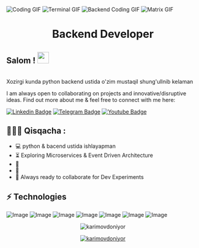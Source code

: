 ![Coding GIF](https://media.giphy.com/media/qgQUggAC3Pfv687qPC/giphy.gif)
![Terminal GIF](https://media.giphy.com/media/SWoSkN6DxTszqIKEqv/giphy.gif)
![Backend Coding GIF](https://media.giphy.com/media/qgQUggAC3Pfv687qPC/giphy.gif)
![Matrix GIF](https://media.giphy.com/media/xT9IgzoKnwFNmISR8I/giphy.gif)

<h1 align="center">Backend Developer</h1>

## Salom ! <img src="https://raw.githubusercontent.com/aemmadi/aemmadi/master/wave.gif" width="30px">
<br> Xozirgi kunda python backend ustida o'zim mustaqil shung'ullnib kelaman </br>

I am always open to collaborating on projects and innovative/disruptive ideas. Find out more about me & feel free to connect with me here:

[![Linkedin Badge](https://img.shields.io/badge/-sukhrob_nuraliev-blue?style=flat-square&logo=Linkedin&logoColor=white&link=https://www.linkedin.com/in/sukhrob-nuraliev-100845186/)](https://www.linkedin.com/in/sukhrob-nuraliev-100845186/) 
[![Telegram Badge](https://img.shields.io/badge/@doniyor_codes-2CA5E0?style=flat-square&logo=telegram&logoColor=white&link=https://t.me/doniyor_codes)](https://t.me/doniyor_codes) 
[![Youtube Badge](https://img.shields.io/badge/@NuraliyevOrgatadi-FF0004?style=flat-square&logo=youtube&logoColor=white&link=https://www.youtube.com/@NuraliyevOrgatadi)](https://www.youtube.com/@NuraliyevOrgatadi)

  
<h2 align="left">👨🏻‍💻 Qisqacha :</h2>

- :computer: python & bacend ustida ishlayapman
- :hourglass_flowing_sand:  Exploring Microservices & Event Driven Architecture
- :triangular_flag_on_post: 
- :muscle: 
- :rocket: Always ready to collaborate for Dev Experiments

## ⚡ Technologies

![Image](https://img.shields.io/badge/PostgreSQL-316192?style=for-the-badge&logo=postgresql&logoColor=white)
![Image](https://img.shields.io/badge/Linux-FCC624?style=for-the-badge&logo=linux&logoColor=black)
![Image](https://img.shields.io/badge/Git-F05032?style=for-the-badge&logo=git&logoColor=white)
![Image](https://img.shields.io/badge/-HTML5-E34F26?style=for-the-badge&logo=html5&logoColor=white)
![Image](https://img.shields.io/badge/-CSS3-1572B6?style=for-the-badge&logo=css3)
![Image](https://img.shields.io/badge/-Bootstrap-563D7C?style=for-the-badge&logo=bootstrap)
![Image](https://img.shields.io/badge/Git-F05032?style=for-the-badge&logo=git&logoColor=white)


<p align="center"> <img src="https://github-readme-stats.vercel.app/api?username=karimovdoniyor&show_icons=true&theme=gotham" alt="karimovdoniyor" />

<p align="center"> <a href="https://github.com/ryo-ma/github-profile-trophy"><img src="https://github-profile-trophy.vercel.app/?username=doniyorkarimov&theme=onestar&row=1&margin-w=15&margin-h=15&no-bg=true" alt="karimovdoniyor" /></a> </p>




